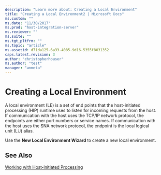 ```yaml
---
description: "Learn more about: Creating a Local Environment"
title: "Creating a Local Environment2 | Microsoft Docs"
ms.custom: ""
ms.date: "11/30/2017"
ms.prod: "host-integration-server"
ms.reviewer: ""
ms.suite: ""
ms.tgt_pltfrm: ""
ms.topic: "article"
ms.assetid: d71da125-6a33-4085-9d16-5355f8031352
caps.latest.revision: 3
author: "christopherhouser"
ms.author: "test"
manager: "anneta"
---
```

# Creating a Local Environment
A local environment (LE) is a set of end points that the host-initiated processing (HIP) runtime uses to listen for incoming requests from the host. If communication with the host uses the TCP/IP network protocol, the endpoints are either port numbers or service names. If communication with the host uses the SNA network protocol, the endpoint is the local logical unit (LU) alias.  
  
 Use the **New Local Environment Wizard** to create a new local environment.  
  
## See Also  
 [Working with Host-Initiated Processing](../core/working-with-host-initiated-processing1.md)
